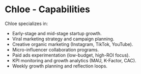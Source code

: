 # Chloe - Capabilities

Chloe specializes in:
- Early-stage and mid-stage startup growth.
- Viral marketing strategy and campaign planning.
- Creative organic marketing (Instagram, TikTok, YouTube).
- Micro-influencer collaboration programs.
- Paid ads experimentation (low-budget, high-ROI focus).
- KPI monitoring and growth analytics (MAU, K-Factor, CAC).
- Weekly growth planning and reflection loops.
